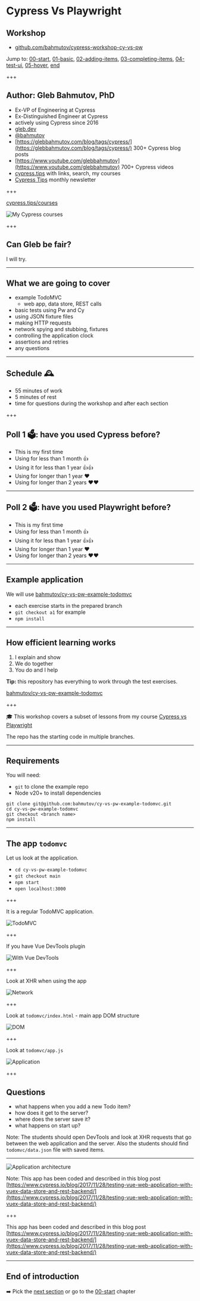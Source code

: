 # Cypress Vs Playwright

## Workshop

- [github.com/bahmutov/cypress-workshop-cy-vs-pw](https://github.com/bahmutov/cypress-workshop-cy-vs-pw)

Jump to: [00-start](?p=00-start), [01-basic](?p=01-basic), [02-adding-items](?p=02-adding-items), [03-completing-items](?p=03-completing-items), [04-test-ui](?p=04-test-ui), [05-hover](?p=05-hover), [end](?p=end)

+++

## Author: Gleb Bahmutov, PhD

- Ex-VP of Engineering at Cypress
- Ex-Distinguished Engineer at Cypress
- actively using Cypress since 2016
- [gleb.dev](https://gleb.dev)
- [@bahmutov](https://twitter.com/bahmutov)
- [https://glebbahmutov.com/blog/tags/cypress/](https://glebbahmutov.com/blog/tags/cypress/) 300+ Cypress blog posts
- [https://www.youtube.com/glebbahmutov](https://www.youtube.com/glebbahmutov) 700+ Cypress videos
- [cypress.tips](https://cypress.tips) with links, search, my courses
- [Cypress Tips](https://cypresstips.substack.com/) monthly newsletter

+++

[cypress.tips/courses](https://cypress.tips/courses)

![My Cypress courses](./img/courses.png)

+++

## Can Gleb be fair?

I will try.

---

## What we are going to cover

- example TodoMVC
  - web app, data store, REST calls
- basic tests using Pw and Cy
- using JSON fixture files
- making HTTP requests
- network spying and stubbing, fixtures
- controlling the application clock
- assertions and retries
- any questions

---

## Schedule 🕰

- 55 minutes of work
- 5 minutes of rest
- time for questions during the workshop and after each section

+++

## Poll 1 🗳️: have you used Cypress before?

- This is my first time
- Using for less than 1 month 👍<!-- .element: class="fragment" -->
- Using it for less than 1 year 👍👍<!-- .element: class="fragment" -->
- Using for longer than 1 year ❤️<!-- .element: class="fragment" -->
- Using for longer than 2 years ❤️❤️<!-- .element: class="fragment" -->

---

## Poll 2 🗳️: have you used Playwright before?

- This is my first time
- Using for less than 1 month 👍<!-- .element: class="fragment" -->
- Using it for less than 1 year 👍👍<!-- .element: class="fragment" -->
- Using for longer than 1 year ❤️<!-- .element: class="fragment" -->
- Using for longer than 2 years ❤️❤️<!-- .element: class="fragment" -->

---

## Example application

We will use [bahmutov/cy-vs-pw-example-todomvc](https://github.com/bahmutov/cy-vs-pw-example-todomvc)

- each exercise starts in the prepared branch
- `git checkout a1` for example
- `npm install`

---

## How efficient learning works

1. I explain and show
2. We do together
3. You do and I help

**Tip:** this repository has everything to work through the test exercises.

[bahmutov/cy-vs-pw-example-todomvc](https://github.com/bahmutov/cy-vs-pw-example-todomvc)

+++

🎓 This workshop covers a subset of lessons from my course [Cypress vs Playwright](https://cypress.tips/courses/cypress-vs-playwright)

The repo has the starting code in multiple branches.

---

## Requirements

You will need:

- `git` to clone the example repo
- Node v20+ to install dependencies

```text
git clone git@github.com:bahmutov/cy-vs-pw-example-todomvc.git
cd cy-vs-pw-example-todomvc
git checkout <branch name>
npm install
```

---

## The app `todomvc`

Let us look at the application.

- `cd cy-vs-pw-example-todomvc`
- `git checkout main`
- `npm start`
- `open localhost:3000`

+++

It is a regular TodoMVC application.

![TodoMVC](./img/todomvc.png)

+++

If you have Vue DevTools plugin

![With Vue DevTools](./img/vue-devtools.png)

+++

Look at XHR when using the app

![Network](./img/network.png)

+++

Look at `todomvc/index.html` - main app DOM structure

![DOM](./img/DOM.png)

+++

Look at `todomvc/app.js`

![Application](./img/app.png)

+++

## Questions

- what happens when you add a new Todo item? <!-- .element: class="fragment" -->
- how does it get to the server? <!-- .element: class="fragment" -->
- where does the server save it? <!-- .element: class="fragment" -->
- what happens on start up? <!-- .element: class="fragment" -->

Note:
The students should open DevTools and look at XHR requests that go between the web application and the server. Also the students should find `todomvc/data.json` file with saved items.

---

![Application architecture](./img/vue-vuex-rest.png)

Note:
This app has been coded and described in this blog post [https://www.cypress.io/blog/2017/11/28/testing-vue-web-application-with-vuex-data-store-and-rest-backend/](https://www.cypress.io/blog/2017/11/28/testing-vue-web-application-with-vuex-data-store-and-rest-backend/)

+++

This app has been coded and described in this blog post [https://www.cypress.io/blog/2017/11/28/testing-vue-web-application-with-vuex-data-store-and-rest-backend/](https://www.cypress.io/blog/2017/11/28/testing-vue-web-application-with-vuex-data-store-and-rest-backend/)

---

## End of introduction

➡️ Pick the [next section](https://github.com/bahmutov/cypress-workshop-cy-vs-pw#contents) or go to the [00-start](?p=00-start) chapter
